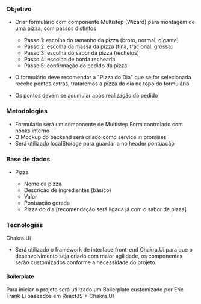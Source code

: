 ### Objetivo

- Criar formulário com componente Multistep (Wizard) para montagem de uma pizza, com passos distintos

  - Passo 1: escolha do tamanho da pizza (broto, normal, gigante)
  - Passo 2: escolha da massa da pizza (fina, tracional, grossa)
  - Passo 3: escolha do sabor da pizza (recheios)
  - Passo 4: escolha de borda recheada
  - Passo 5: confirmação do pedido da pizza

- O formulário deve recomendar a "Pizza do Dia" que se for selecionada recebe pontos extras, trataremos a pizza do dia no topo do formulário
- Os pontos devem se acumular após realização do pedido

### Metodologias

- Formulário será um componente de Multistep Form controlado com hooks interno
- O Mockup do backend será criado como service in promises
- Será utilizado localStorage para guardar a no header pontuação

### Base de dados

- Pizza

  - Nome da pizza
  - Descrição de ingredientes (básico)
  - Valor
  - Pontuação gerada
  - Pizza do dia [recomendação será ligada já com o sabor da pizza]

### Tecnologias

Chakra.Ui

- Será utilizado o framework de interface front-end Chakra.Ui para que o desenvolvimento seja criado com maior agilidade, os componentes serão customizados conforme a necessidade do projeto.

#### Boilerplate

Para iniciar o projeto será utilizado um Boilerplate customizado por Eric Frank Li baseados em ReactJS + Chakra.UI
